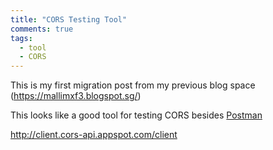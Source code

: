 ```yaml
---
title: "CORS Testing Tool"
comments: true
tags:
  - tool
  - CORS
---
```


This is my first migration post from my previous blog space (https://mallimxf3.blogspot.sg/)

This looks like a good tool for testing CORS besides [Postman](https://www.getpostman.com/)

http://client.cors-api.appspot.com/client
